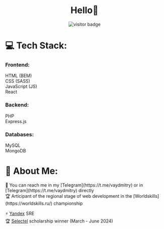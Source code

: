<h1 align="center">Hello👋</h1>

<div align="center">
  <img src="https://visitor-badge.laobi.icu/badge?page_id=5Cord.5Cord" alt="visitor badge"/>
</div>


# 💻 Tech Stack:
<h3> Frontend: </h3>
HTML (BEM)<br>
CSS (SASS)<br>
JavaScript (JS)<br>
React<br>

<h3> Backend: </h3>
PHP<br>
Express.js<br>

<h3> Databases: </h3>
MySQL<br>
MongoDB<br>

<h1>🧑 About Me: </h1>
💬 You can reach me in my [Telegram](https://t.me/vaydmitry) or in [Telegram](https://t.me/vaydmitry) directly<br>
🏆 Articipant of the regional stage of web development in the [Worldskills](https://worldskills.ru/) championship

⚡ [Yandex](https://yandex.com) SRE<br>🏆 [Selectel](https://slc.tl/) scholarship winner (March - June 2024)

<!--
**5Cord/5Cord** is a ✨ _special_ ✨ repository because its `README.md` (this file) appears on your GitHub profile.

Here are some ideas to get you started:

- 🔭 I’m currently working on ...
- 🌱 I’m currently learning ...
- 👯 I’m looking to collaborate on ...
- 🤔 I’m looking for help with ...
- 💬 Ask me about ...
- 📫 How to reach me: ...
- 😄 Pronouns: ...
- ⚡ Fun fact: ...
-->
